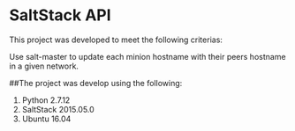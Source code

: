 # SaltStack API

This project was developed to meet the following criterias:

Use salt-master to update each minion hostname with their peers hostname in a given network.

##The project was develop using the following:

1. Python 2.7.12
2. SaltStack 2015.05.0
3. Ubuntu 16.04
